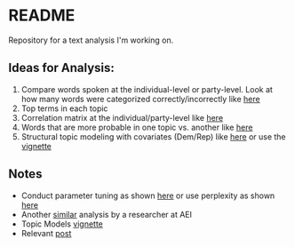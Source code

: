 # README

Repository for a text analysis I'm working on. 

## Ideas for Analysis:

1. Compare words spoken at the individual-level or party-level. Look at how many words were categorized correctly/incorrectly like [here](https://cfss.uchicago.edu/text_topicmodels.html)
2. Top terms in each topic
3. Correlation matrix at the individual/party-level like [here](http://www.bernhardlearns.com/2017/05/topic-models-lda-and-ctm-in-r-with.html)
4. Words that are more probable in one topic vs. another like [here](http://www.bernhardlearns.com/2017/05/topic-models-lda-and-ctm-in-r-with.html)
5. Structural topic modeling with covariates (Dem/Rep) like [here](https://htmlpreview.github.io/?https://github.com/wesslen/Topic-Modeling-Workshop-with-R/blob/master/part3-stm.html) or use the [vignette](https://www.structuraltopicmodel.com/)


## Notes

* Conduct parameter tuning as shown [here](http://www.bernhardlearns.com/2017/05/topic-models-lda-and-ctm-in-r-with.html) or use perplexity as shown [here](https://cfss.uchicago.edu/text_topicmodels.html#lda_with_an_unknown_topic_structure)
* Another [similar](http://www.aei.org/wp-content/uploads/2016/04/The-candidates-in-their-own-words.pdf) analysis by a researcher at AEI
* Topic Models [vignette](https://cran.r-project.org/web/packages/topicmodels/vignettes/topicmodels.pdf)
* Relevant [post](https://juliasilge.com/blog/evaluating-stm/) 